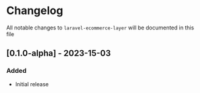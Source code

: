 # Changelog

All notable changes to `laravel-ecommerce-layer` will be documented in this file

## [0.1.0-alpha] - 2023-15-03

### Added

- Initial release

